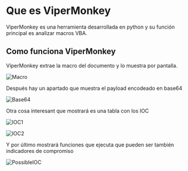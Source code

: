 # Que es ViperMonkey

ViperMonkey es una herramienta desarrollada en python y su función principal es analizar macros VBA.

## Como funciona ViperMonkey

ViperMonkey extrae la macro del documento y lo muestra por pantalla. 

![Macro](/Checkmate-VMon/images/macro_payload.png)

Después hay un apartado que muestra el payload encodeado en base64

![Base64](/Checkmate-VMon//images/base64_payload.png)

Otra cosa interesant que mostrará es una tabla con los IOC

![IOC1](/Checkmate-VMon//images/IOC_table.png)

![IOC2](/Checkmate-VMon//images/IOC_table2.png)

Y por último mostrará funciones que ejecuta que pueden ser también indicadores de compromiso

![PossibleIOC](/Checkmate-VMon//images/possible_IOC.png)

